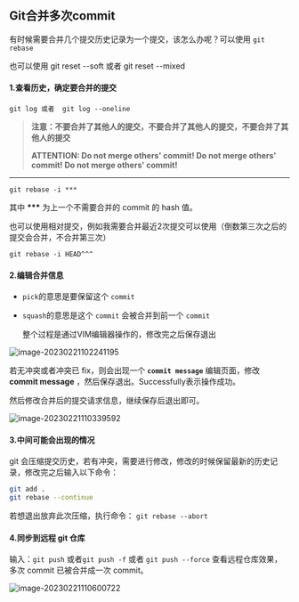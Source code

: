 ## Git合并多次commit

有时候需要合并几个提交历史记录为一个提交，该怎么办呢？可以使用 `git rebase`

也可以使用 git reset --soft 或者 git reset --mixed 

#### 1.查看历史，确定要合并的提交

`git log 或者  git log --oneline `

> **注意：不要合并了其他人的提交，不要合并了其他人的提交，不要合并了其他人的提交**
>
> **ATTENTION: Do not merge others' commit! Do not merge others' commit! Do not merge others' commit!**

------

`git rebase -i ***`

其中 **\*\*\*** 为上一个不需要合并的 commit 的 hash 值。

也可以使用相对提交，例如我需要合并最近2次提交可以使用（倒数第三次之后的提交会合并，不合并第三次）

`git rebase -i HEAD^^^`

#### 2.编辑合并信息

- `pick`的意思是要保留这个 `commit`

- `squash`的意思是这个 `commit` 会被合并到前一个 `commit`

  整个过程是通过VIM编辑器操作的，修改完之后保存退出

![image-20230221102241195](https://bucket-1312501492.cos.ap-nanjing.myqcloud.com/img/image-20230221102241195.png)

若无冲突或者冲突已 fix，则会出现一个 **`commit message`** 编辑页面，修改 **commit message** ，然后保存退出。Successfully表示操作成功。

然后修改合并后的提交请求信息，继续保存后退出即可。

![image-20230221110339592](https://bucket-1312501492.cos.ap-nanjing.myqcloud.com/img/image-20230221110339592.png)



#### 3.中间可能会出现的情况


git 会压缩提交历史，若有冲突，需要进行修改，修改的时候保留最新的历史记录，修改完之后输入以下命令：

```bash
git add .
git rebase --continue
```

若想退出放弃此次压缩，执行命令：
`git rebase --abort`

#### 4.同步到远程 git 仓库

输入：`git push`  或者`git push -f`  或者 `git push --force`
查看远程仓库效果，多次 commit 已被合并成一次 commit。

![image-20230221110600722](https://bucket-1312501492.cos.ap-nanjing.myqcloud.com/img/image-20230221110600722.png)